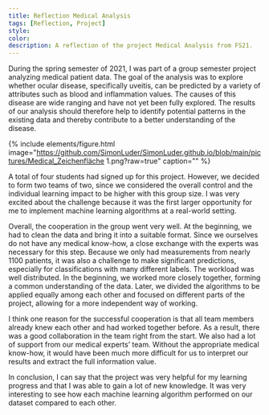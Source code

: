 ```yaml
---
title: Reflection Medical Analysis
tags: [Reflection, Project]
style: 
color: 
description: A reflection of the project Medical Analysis from FS21.
---
```



During the spring semester of 2021, I was part of a group semester project analyzing medical patient data. The goal of the analysis was to explore whether ocular disease, specifically uveitis, can be predicted by a variety of attributes such as blood and inflammation values. The causes of this disease are wide ranging and have not yet been fully explored. The results of our analysis should therefore help to identify potential patterns in the existing data and thereby contribute to a better understanding of the disease.

{% include elements/figure.html image="https://github.com/SimonLuder/SimonLuder.github.io/blob/main/pictures/Medical_Zeichenfläche 1.png?raw=true" caption="" %}

A total of four students had signed up for this project. However, we decided to form two teams of two, since we considered the overall control and the individual learning impact to be higher with this group size. I was very excited about the challenge because it was the first larger opportunity for me to implement machine learning algorithms at a real-world setting. 

Overall, the cooperation in the group went very well. At the beginning, we had to clean the data and bring it into a suitable format. Since we ourselves do not have any medical know-how, a close exchange with the experts was necessary for this step. Because we only had measurements from nearly 1100 patients, it was also a challenge to make significant predictions, especially for classifications with many different labels. The workload was well distributed. In the beginning, we worked more closely together, forming a common understanding of the data. Later, we divided the algorithms to be applied equally among each other and focused on different parts of the project, allowing for a more independent way of working.

I think one reason for the successful cooperation is that all team members already knew each other and had worked together before. As a result, there was a good collaboration in the team right from the start. We also had a lot of support from our medical experts’ team. Without the appropriate medical know-how, it would have been much more difficult for us to interpret our results and extract the full information value.

In conclusion, I can say that the project was very helpful for my learning progress and that I was able to gain a lot of new knowledge. It was very interesting to see how each machine learning algorithm performed on our dataset compared to each other.
